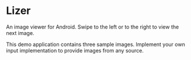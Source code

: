 # Lizer
An image viewer for Android. Swipe to the left or to the right to view the next image.

This demo application contains three sample images. Implement your own input implementation to provide images from any source.
